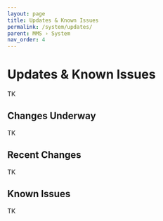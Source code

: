 ```yaml
---
layout: page
title: Updates & Known Issues
permalink: /system/updates/
parent: MMS › System
nav_order: 4
---
```


# Updates & Known Issues
TK

## Changes Underway
TK

## Recent Changes
TK

## Known Issues
TK